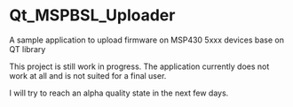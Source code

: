 Qt_MSPBSL_Uploader
==================

A sample application to upload firmware on MSP430 5xxx devices base on QT library

This project is still work in progress. The application currently does not work at all and
is not suited for a final user.

I will try to reach an alpha quality state in the next few days.

